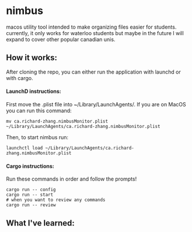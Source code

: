 # nimbus
macos utility tool intended to make organizing files easier for students.
currently, it only works for waterloo students but maybe in the future I will expand to cover other popular canadian unis.

## How it works:
After cloning the repo, you can either run the application with launchd or with cargo.
#### LaunchD instructions:
First move the .plist file into ~/Library/LaunchAgents/. If you are on MacOS you can run this command:
```
mv ca.richard-zhang.nimbusMonitor.plist ~/Library/LaunchAgents/ca.richard-zhang.nimbusMonitor.plist
```
Then, to start nimbus run:
```
launchctl load ~/Library/LaunchAgents/ca.richard-zhang.nimbusMonitor.plist
```


#### Cargo instructions:
Run these commands in order and follow the prompts!
```
cargo run -- config
cargo run -- start
# when you want to review any commands
cargo run -- review
```

## What I've learned:
